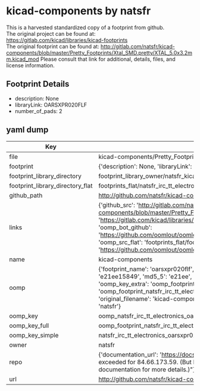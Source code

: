 # kicad-components by natsfr  
This is a harvested standardized copy of a footprint from github.  
The original project can be found at:  
https://gitlab.com/kicad/libraries/kicad-footprints  
The original footprint can be found at:
http://gitlab.com/natsfr/kicad-components/blob/master/Pretty_Footprints/Xtal_SMD.pretty/XTAL_5.0x3.2mm.kicad_mod
Please consult that link for additional, details, files, and license information.  
## Footprint Details
* description: None  
* libraryLink: OARSXPR020FLF  
* number_of_pads: 2  
## yaml dump  
| Key | Value |  
| --- | --- |  
| file | kicad-components/Pretty_Footprints/IRC_TT_Electronics.pretty/OARSXPR020FLF.kicad_mod |  
| footprint | {'description': None, 'libraryLink': 'OARSXPR020FLF', 'number_of_pads': 2} |  
| footprint_library_directory | footprint_library_owner/natsfr_kicad-components |  
| footprint_library_directory_flat | footprints_flat/natsfr_irc_tt_electronics_oarsxpr020flf/working |  
| github_path | http://github.com/natsfr/kicad-components/blob/master/Pretty_Footprints/IRC_TT_Electronics.pretty/OARSXPR020FLF.kicad_mod |  
| links | {'github_src': 'http://gitlab.com/natsfr/kicad-components/blob/master/Pretty_Footprints/Xtal_SMD.pretty/XTAL_5.0x3.2mm.kicad_mod', 'github_src_repo': 'https://gitlab.com/kicad/libraries/kicad-footprints', 'oomp_bot': 'footprints/natsfr_irc_tt_electronics_oarsxpr020flf/working', 'oomp_bot_github': 'https://github.com/oomlout/oomlout_oomp_footprint_bot/tree/main/footprints/natsfr_irc_tt_electronics_oarsxpr020flf/working', 'oomp_src_flat': 'footprints_flat/footprints_flat/natsfr_irc_tt_electronics_oarsxpr020flf/working', 'oomp_src_flat_github': 'https://github.com/oomlout/oomlout_oomp_footprint_src/tree/main/footprints_flat/natsfr_irc_tt_electronics_oarsxpr020flf/working'} |  
| name | kicad-components |  
| oomp | {'footprint_name': 'oarsxpr020flf', 'library_name': 'irc_tt_electronics', 'md5': 'e21ee158499632fc55018136649a1093', 'md5_10': 'e21ee15849', 'md5_5': 'e21ee', 'md5_6': 'e21ee1', 'oomp_key': 'oomp_natsfr_irc_tt_electronics_oarsxpr020flf', 'oomp_key_extra': 'oomp_footprint_natsfr_irc_tt_electronics_oarsxpr020flf', 'oomp_key_full': 'oomp_footprint_natsfr_irc_tt_electronics_oarsxpr020flf_e21ee1', 'oomp_key_simple': 'natsfr_irc_tt_electronics_oarsxpr020flf', 'original_filename': 'kicad-components/Pretty_Footprints/IRC_TT_Electronics.pretty/OARSXPR020FLF.kicad_mod', 'owner_name': 'natsfr'} |  
| oomp_key | oomp_natsfr_irc_tt_electronics_oarsxpr020flf |  
| oomp_key_full | oomp_footprint_natsfr_irc_tt_electronics_oarsxpr020flf |  
| oomp_key_simple | natsfr_irc_tt_electronics_oarsxpr020flf |  
| owner | natsfr |  
| repo | {'documentation_url': 'https://docs.github.com/rest/overview/resources-in-the-rest-api#rate-limiting', 'message': "API rate limit exceeded for 84.66.173.59. (But here's the good news: Authenticated requests get a higher rate limit. Check out the documentation for more details.)"} |  
| url | http://github.com/natsfr/kicad-components |  

